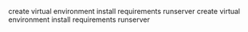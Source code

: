 create virtual environment
install requirements 
runserver
create virtual environment
install requirements 
runserver
